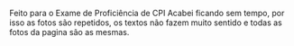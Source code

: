 Feito para o  Exame de Proficiência de CPI
Acabei ficando sem tempo, por isso as fotos são repetidos, os textos não fazem muito sentido e todas as fotos da pagina são as mesmas.
